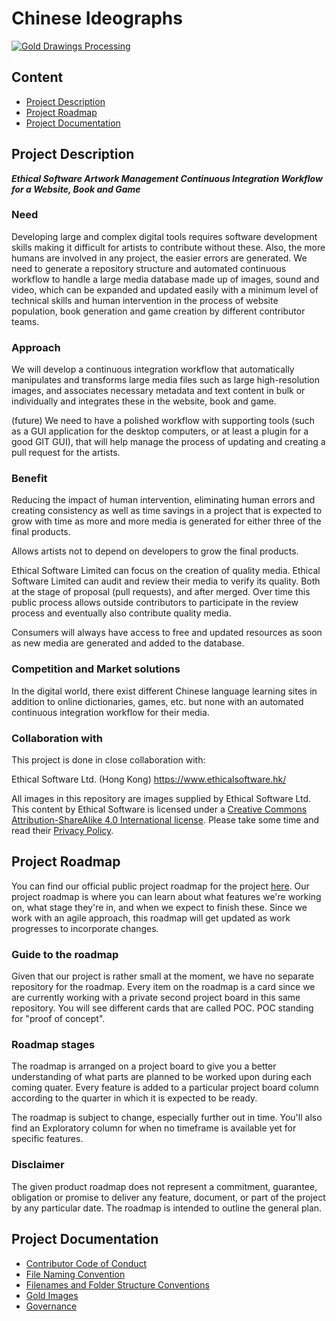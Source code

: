 # Chinese Ideographs

[![Gold Drawings Processing](https://github.com/Nautilus-Cyberneering/chinese-ideographs/actions/workflows/gold-drawings-processing.yml/badge.svg)](https://github.com/Nautilus-Cyberneering/chinese-ideographs/actions/workflows/gold-drawings-processing.yml)

## Content

- [Project Description](#project-description)
- [Project Roadmap](#project-roadmap)
- [Project Documentation](#project-documentation)

## Project Description

***Ethical Software Artwork Management Continuous Integration Workflow for a Website, Book and Game***

### Need

Developing large and complex digital tools requires software development skills making it difficult for artists to contribute without these. Also, the more humans are involved in any project, the easier errors are generated. We need to generate a repository structure and automated continuous workflow to handle a large media database made up of images, sound and video, which can be expanded and updated easily with a minimum level of technical skills and human intervention in the process of website population, book generation and game creation by different contributor teams.

### Approach

We will develop a continuous integration workflow that automatically manipulates and transforms large media files such as large high-resolution images, and associates necessary metadata and text content in bulk or individually and integrates these in the website, book and game.

(future) We need to have a polished workflow with supporting tools (such as a GUI application for the desktop computers, or at least a plugin for a good GIT GUI), that will help manage the process of updating and creating a pull request for the artists.

### Benefit

Reducing the impact of human intervention, eliminating human errors and creating consistency as well as time savings in a project that is expected to grow with time as more and more media is generated for either three of the final products.

Allows artists not to depend on developers to grow the final products.

Ethical Software Limited can focus on the creation of quality media.
Ethical Software Limited can audit and review their media to verify its quality. Both at the stage of proposal (pull requests), and after merged.
Over time this public process allows outside contributors to participate in the review process and eventually also contribute quality media.

Consumers will always have access to free and updated resources as soon as new media are generated and added to the database.

### Competition and Market solutions

In the digital world, there exist different Chinese language learning sites in addition to online dictionaries, games, etc. but none with an automated continuous integration workflow for their media.

### Collaboration with

This project is done in close collaboration with:

Ethical Software Ltd. (Hong Kong)
<https://www.ethicalsoftware.hk/>

All images in this repository are images supplied by Ethical Software Ltd.
This content by Ethical Software is licensed under a [Creative Commons Attribution-ShareAlike 4.0 International license](https://creativecommons.org/licenses/by-sa/4.0/). Please take some time and read their [Privacy Policy](https://www.ethicalsoftware.hk/?page_id=3).

## Project Roadmap

You can find our official public project roadmap for the project [here](https://github.com/Nautilus-Cyberneering/chinese-ideographs/projects/2). Our project roadmap is where you can learn about what features we're working on, what stage they're in, and when we expect to finish these.
Since we work with an agile approach, this roadmap will get updated as work progresses to incorporate changes.

### Guide to the roadmap

Given that our project is rather small at the moment, we have no separate repository for the roadmap.
Every item on the roadmap is a card since we are currently working with a private second project board in this same repository.
You will see different cards that are called POC. POC standing for "proof of concept".

### Roadmap stages

The roadmap is arranged on a project board to give you a better understanding of what parts are planned to be worked upon during each coming quater. Every feature is added to a particular project board column according to the quarter in which it is expected to be ready.

The roadmap is subject to change, especially further out in time. You'll also find an Exploratory column for when no timeframe is available yet for specific features.

### Disclaimer

The given product roadmap does not represent a commitment, guarantee, obligation or promise to deliver any feature, document, or part of the project by any particular date. The roadmap is intended to outline the general plan.

## Project Documentation

- [Contributor Code of Conduct](documentation/Contributor_Code_of_Conduct.md)
- [File Naming Convention](documentation/File_Naming_Convention.md)
- [Filenames and Folder Structure Conventions](documentation/Filenames_and_Folder_Structure_Conventions.md)
- [Gold Images](documentation/Gold_Images.md)
- [Governance](documentation/Governance.md)

